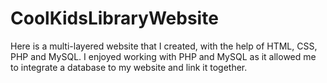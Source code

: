 # CoolKidsLibraryWebsite
Here is a multi-layered website that I created, with the help of HTML, CSS, PHP and MySQL. I enjoyed working with PHP and MySQL as it allowed me to integrate a database to my website and link it together. 
